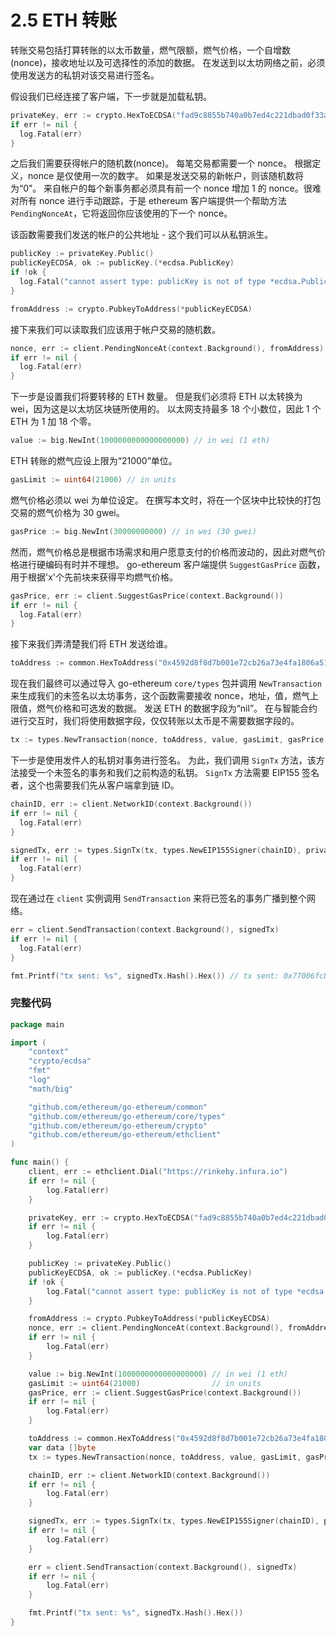 # 2.5 ETH 转账

转账交易包括打算转账的以太币数量，燃气限额，燃气价格，一个自增数(nonce)，接收地址以及可选择性的添加的数据。 在发送到以太坊网络之前，必须使用发送方的私钥对该交易进行签名。

假设我们已经连接了客户端，下一步就是加载私钥。

```go
privateKey, err := crypto.HexToECDSA("fad9c8855b740a0b7ed4c221dbad0f33a83a49cad6b3fe8d5817ac83d38b6a19")
if err != nil {
  log.Fatal(err)
}
```

之后我们需要获得帐户的随机数(nonce)。 每笔交易都需要一个 nonce。 根据定义，nonce 是仅使用一次的数字。 如果是发送交易的新帐户，则该随机数将为“0”。 来自帐户的每个新事务都必须具有前一个 nonce 增加 1 的 nonce。很难对所有 nonce 进行手动跟踪，于是 ethereum 客户端提供一个帮助方法 `PendingNonceAt`，它将返回你应该使用的下一个 nonce。

该函数需要我们发送的帐户的公共地址 - 这个我们可以从私钥派生。

```go
publicKey := privateKey.Public()
publicKeyECDSA, ok := publicKey.(*ecdsa.PublicKey)
if !ok {
  log.Fatal("cannot assert type: publicKey is not of type *ecdsa.PublicKey")
}

fromAddress := crypto.PubkeyToAddress(*publicKeyECDSA)
```

接下来我们可以读取我们应该用于帐户交易的随机数。

```go
nonce, err := client.PendingNonceAt(context.Background(), fromAddress)
if err != nil {
  log.Fatal(err)
}
```

下一步是设置我们将要转移的 ETH 数量。 但是我们必须将 ETH 以太转换为 wei，因为这是以太坊区块链所使用的。 以太网支持最多 18 个小数位，因此 1 个 ETH 为 1 加 18 个零。

```go
value := big.NewInt(1000000000000000000) // in wei (1 eth)
```

ETH 转账的燃气应设上限为“21000”单位。

```go
gasLimit := uint64(21000) // in units
```

燃气价格必须以 wei 为单位设定。 在撰写本文时，将在一个区块中比较快的打包交易的燃气价格为 30 gwei。

```go
gasPrice := big.NewInt(30000000000) // in wei (30 gwei)
```

然而，燃气价格总是根据市场需求和用户愿意支付的价格而波动的，因此对燃气价格进行硬编码有时并不理想。 go-ethereum 客户端提供 `SuggestGasPrice` 函数，用于根据'x'个先前块来获得平均燃气价格。

```go
gasPrice, err := client.SuggestGasPrice(context.Background())
if err != nil {
  log.Fatal(err)
}
```

接下来我们弄清楚我们将 ETH 发送给谁。

```go
toAddress := common.HexToAddress("0x4592d8f8d7b001e72cb26a73e4fa1806a51ac79d")
```

现在我们最终可以通过导入 go-ethereum `core/types` 包并调用 `NewTransaction` 来生成我们的未签名以太坊事务，这个函数需要接收 nonce，地址，值，燃气上限值，燃气价格和可选发的数据。 发送 ETH 的数据字段为“nil”。 在与智能合约进行交互时，我们将使用数据字段，仅仅转账以太币是不需要数据字段的。

```go
tx := types.NewTransaction(nonce, toAddress, value, gasLimit, gasPrice, nil)
```

下一步是使用发件人的私钥对事务进行签名。 为此，我们调用 `SignTx` 方法，该方法接受一个未签名的事务和我们之前构造的私钥。 `SignTx` 方法需要 EIP155 签名者，这个也需要我们先从客户端拿到链 ID。

```go
chainID, err := client.NetworkID(context.Background())
if err != nil {
  log.Fatal(err)
}

signedTx, err := types.SignTx(tx, types.NewEIP155Signer(chainID), privateKey)
if err != nil {
  log.Fatal(err)
}
```

现在通过在 `client` 实例调用 `SendTransaction` 来将已签名的事务广播到整个网络。

```go
err = client.SendTransaction(context.Background(), signedTx)
if err != nil {
  log.Fatal(err)
}

fmt.Printf("tx sent: %s", signedTx.Hash().Hex()) // tx sent: 0x77006fcb3938f648e2cc65bafd27dec30b9bfbe9df41f78498b9c8b7322a249e
```

### **完整代码**

```go
package main

import (
    "context"
    "crypto/ecdsa"
    "fmt"
    "log"
    "math/big"

    "github.com/ethereum/go-ethereum/common"
    "github.com/ethereum/go-ethereum/core/types"
    "github.com/ethereum/go-ethereum/crypto"
    "github.com/ethereum/go-ethereum/ethclient"
)

func main() {
    client, err := ethclient.Dial("https://rinkeby.infura.io")
    if err != nil {
        log.Fatal(err)
    }

    privateKey, err := crypto.HexToECDSA("fad9c8855b740a0b7ed4c221dbad0f33a83a49cad6b3fe8d5817ac83d38b6a19")
    if err != nil {
        log.Fatal(err)
    }

    publicKey := privateKey.Public()
    publicKeyECDSA, ok := publicKey.(*ecdsa.PublicKey)
    if !ok {
        log.Fatal("cannot assert type: publicKey is not of type *ecdsa.PublicKey")
    }

    fromAddress := crypto.PubkeyToAddress(*publicKeyECDSA)
    nonce, err := client.PendingNonceAt(context.Background(), fromAddress)
    if err != nil {
        log.Fatal(err)
    }

    value := big.NewInt(1000000000000000000) // in wei (1 eth)
    gasLimit := uint64(21000)                // in units
    gasPrice, err := client.SuggestGasPrice(context.Background())
    if err != nil {
        log.Fatal(err)
    }

    toAddress := common.HexToAddress("0x4592d8f8d7b001e72cb26a73e4fa1806a51ac79d")
    var data []byte
    tx := types.NewTransaction(nonce, toAddress, value, gasLimit, gasPrice, data)

    chainID, err := client.NetworkID(context.Background())
    if err != nil {
        log.Fatal(err)
    }

    signedTx, err := types.SignTx(tx, types.NewEIP155Signer(chainID), privateKey)
    if err != nil {
        log.Fatal(err)
    }

    err = client.SendTransaction(context.Background(), signedTx)
    if err != nil {
        log.Fatal(err)
    }

    fmt.Printf("tx sent: %s", signedTx.Hash().Hex())
}
```
